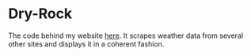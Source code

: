 # Dry-Rock
The code behind my website [here](http://rorysullivan.pythonanywhere.com/dryrock/).  It scrapes weather data from several other sites and displays it in a coherent fashion.
